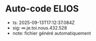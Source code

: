 # Auto-code ELIOS
- ts: 2025-09-13T17:12:37.084Z
- sig: ∞.je.toi.nous.432.528
- note: fichier généré automatiquement